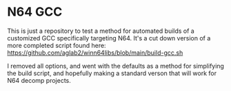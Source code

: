 # N64 GCC

This is just a repository to test a method for automated builds of a customized GCC specifically targeting N64.
It's a cut down version of a more completed script found here: https://github.com/aglab2/winn64libs/blob/main/build-gcc.sh

I removed all options, and went with the defaults as a method for simplifying the build script, and hopefully making a standard verson that will work for N64 decomp projects.